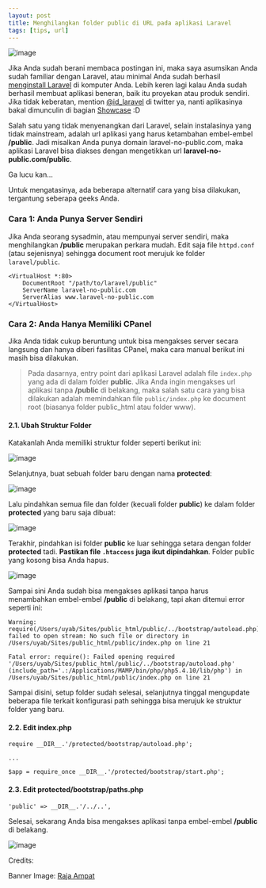 ```yaml
---
layout: post
title: Menghilangkan folder public di URL pada aplikasi Laravel
tags: [tips, url]
---
```


![image](https://dl.dropboxusercontent.com/u/21271348/id-laravel.com/public-removal/rajaampat.png)

Jika Anda sudah berani membaca postingan ini, maka saya asumsikan Anda sudah familiar dengan Laravel, atau minimal Anda sudah berhasil [menginstall Laravel](http://id-laravel.com/post/instalasi-laravel-4) di komputer Anda. Lebih keren lagi kalau Anda sudah berhasil membuat aplikasi beneran, baik itu proyekan atau produk sendiri. Jika tidak keberatan, mention [@id_laravel](http://twitter.com/id_laravel) di twitter ya, nanti aplikasinya bakal dimunculin di bagian [Showcase](http://id-laravel.com/tag/showcase) :D

Salah satu yang tidak menyenangkan dari Laravel, selain instalasinya yang tidak mainstream, adalah url aplikasi yang harus ketambahan embel-embel **/public**. Jadi misalkan Anda punya domain laravel-no-public.com, maka aplikasi Laravel bisa diakses dengan mengetikkan url **laravel-no-public.com/public**.

Ga lucu kan...

Untuk mengatasinya, ada beberapa alternatif cara yang bisa dilakukan, tergantung seberapa geeks Anda.

### Cara 1: Anda Punya Server Sendiri
Jika Anda seorang sysadmin, atau mempunyai server sendiri, maka menghilangkan **/public** merupakan perkara mudah. Edit saja file `httpd.conf` (atau sejenisnya) sehingga document root merujuk ke folder `laravel/public`.

    <VirtualHost *:80>
        DocumentRoot "/path/to/laravel/public"
        ServerName laravel-no-public.com
        ServerAlias www.laravel-no-public.com
    </VirtualHost>

### Cara 2: Anda Hanya Memiliki CPanel
Jika Anda tidak cukup beruntung untuk bisa mengakses server secara langsung dan hanya diberi fasilitas CPanel, maka cara manual berikut ini masih bisa dilakukan.

> Pada dasarnya, entry point dari aplikasi Laravel adalah file `index.php` yang ada di dalam folder **public**. Jika Anda ingin mengakses url aplikasi tanpa **/public** di belakang, maka salah satu cara yang bisa dilakukan adalah memindahkan file `public/index.php` ke document root (biasanya folder public_html atau folder www).

#### 2.1. Ubah Struktur Folder

Katakanlah Anda memiliki struktur folder seperti berikut ini:

![image](https://dl.dropboxusercontent.com/u/21271348/id-laravel.com/public-removal/folder-structure-1.png)


Selanjutnya, buat sebuah folder baru dengan nama **protected**:

![image](https://dl.dropboxusercontent.com/u/21271348/id-laravel.com/public-removal/folder-structure-2.png)

Lalu pindahkan semua file dan folder (kecuali folder **public**) ke dalam folder **protected** yang baru saja dibuat:

![image](https://dl.dropboxusercontent.com/u/21271348/id-laravel.com/public-removal/folder-structure-3.png)

Terakhir, pindahkan isi folder **public** ke luar sehingga setara dengan folder **protected** tadi. **Pastikan file `.htaccess` juga ikut dipindahkan**. Folder public yang kosong bisa Anda hapus.

![image](https://dl.dropboxusercontent.com/u/21271348/id-laravel.com/public-removal/folder-structure-4.png)

Sampai sini Anda sudah bisa mengakses aplikasi tanpa harus menambahkan embel-embel **/public** di belakang, tapi akan ditemui error seperti ini:

    Warning: require(/Users/uyab/Sites/public_html/public/../bootstrap/autoload.php): failed to open stream: No such file or directory in /Users/uyab/Sites/public_html/public/index.php on line 21

    Fatal error: require(): Failed opening required '/Users/uyab/Sites/public_html/public/../bootstrap/autoload.php' (include_path='.:/Applications/MAMP/bin/php/php5.4.10/lib/php') in /Users/uyab/Sites/public_html/public/index.php on line 21

Sampai disini, setup folder sudah selesai, selanjutnya tinggal mengupdate beberapa file terkait konfigurasi path sehingga bisa merujuk ke struktur folder yang baru.

#### 2.2. Edit index.php

    require __DIR__.'/protected/bootstrap/autoload.php';

    ...

    $app = require_once __DIR__.'/protected/bootstrap/start.php';

#### 2.3. Edit protected/bootstrap/paths.php

	'public' => __DIR__.'/../..',


Selesai, sekarang Anda bisa mengakses aplikasi tanpa embel-embel **/public** di belakang.

![image](https://dl.dropboxusercontent.com/u/21271348/id-laravel.com/public-removal/site-no-public.png)



Credits:

Banner Image: [Raja Ampat](https://www.google.com/search?site=&tbm=isch&source=hp&biw=1280&bih=621&q=rajaampat&oq=rajaampat&gs_l=img.3..0l2j0i24j0i10i24j0i24j0i10i24l2.814.2381.0.2446.9.9.0.0.0.0.82.582.8.8.0....0...1ac.1.32.img..1.8.580.eI_JjBPvD3c#q=raja+ampat&tbm=isch)
